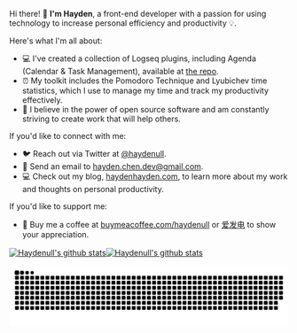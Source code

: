 <!--
**haydenull/haydenull** is a ✨ _special_ ✨ repository because its `README.md` (this file) appears on your GitHub profile.

Here are some ideas to get you started:

- 🔭 I’m currently working on ...
- 🌱 I’m currently learning ...
- 👯 I’m looking to collaborate on ...
- 🤔 I’m looking for help with ...
- 💬 Ask me about ...
- 📫 How to reach me: ...
- 😄 Pronouns: ...
- ⚡ Fun fact: ...
-->

<!-- [![Haydenull's GitHub stats](https://github-readme-stats.vercel.app/api?username=haydenull&show_icons=true&bg_color=135deg,ededed,fff)](https://github.com/anuraghazra/github-readme-stats)
[![Haydenull's GitHub stats](https://github-readme-stats.vercel.app/api?username=haydenull&show_icons=true&bg_color=135deg,ededed,fff)](https://github.com/anuraghazra/github-readme-stats) -->

<!-- [![Haydenull's GitHub stats-Dark](https://github-readme-stats-psi-kohl.vercel.app/api?username=haydenull&show_icons=true&theme=dark#gh-dark-mode-only)](https://github.com/anuraghazra/github-readme-stats#gh-dark-mode-only)
[![Haydenull's GitHub stats-Light](https://github-readme-stats-psi-kohl.vercel.app/api?username=haydenull&show_icons=true&theme=default#gh-light-mode-only)](https://github.com/anuraghazra/github-readme-stats#gh-light-mode-only) -->

<!-- | <a href="https://github.com/anuraghazra/github-readme-stats#gh-dark-mode-only"><img align="center" src="https://github-readme-stats-psi-kohl.vercel.app/api?username=haydenull&show_icons=true&theme=vue-dark&hide_border=true#gh-dark-mode-only" alt="Haydenull's github stats" /></a><a href="https://github.com/anuraghazra/github-readme-stats#gh-light-mode-only"><img align="center" src="https://github-readme-stats-psi-kohl.vercel.app/api?username=haydenull&show_icons=true&theme=vue&hide_border=true#gh-light-mode-only" alt="Haydenull's github stats" /></a> | <a href="https://github.com/anuraghazra/github-readme-stats#gh-dark-mode-only"><img align="center" src="https://github-readme-stats-psi-kohl.vercel.app/api/top-langs/?username=haydenull&layout=compact&theme=vue-dark&hide_border=true" /></a><a href="https://github.com/anuraghazra/github-readme-stats#gh-light-mode-only"><img align="center" src="https://github-readme-stats-psi-kohl.vercel.app/api/top-langs/?username=haydenull&layout=compact&theme=vue&hide_border=true" /></a> |
| ------------- | ------------- | -->

Hi there! 👋 **I'm Hayden**, a front-end developer with a passion for using technology to increase personal efficiency and productivity 💡. 

Here's what I'm all about:

- 💻 I've created a collection of Logseq plugins, including Agenda (Calendar & Task Management), available at [the repo](https://github.com/haydenull/logseq-plugin-agenda).
- ⏰ My toolkit includes the Pomodoro Technique and Lyubichev time statistics, which I use to manage my time and track my productivity effectively.
- 🔧 I believe in the power of open source software and am constantly striving to create work that will help others.

If you'd like to connect with me:

- 🐦 Reach out via Twitter at [@haydenull](https://twitter.com/haydenull).
- 📧 Send an email to hayden.chen.dev@gmail.com.
- 💻 Check out my blog, [haydenhayden.com](https://blog.haydenhayden.com), to learn more about my work and thoughts on personal productivity.

If you'd like to support me:

- 💖 Buy me a coffee at [buymeacoffee.com/haydenull](https://www.buymeacoffee.com/haydenull) or [爱发电](https://afdian.com/a/haydenull) to show your appreciation. 

<a href="https://github.com/anuraghazra/github-readme-stats#gh-dark-mode-only"><img align="center" src="https://github-readme-stats.vercel.app/api?username=haydenull&show_icons=true&hide_border=true&hide_title=true&theme=vue-dark#gh-dark-mode-only" alt="Haydenull's github stats" /></a><a href="https://github.com/anuraghazra/github-readme-stats#gh-light-mode-only"><img align="center" src="https://github-readme-stats.vercel.app/api?username=haydenull&show_icons=true&hide_border=true&hide_title=true&theme=vue#gh-light-mode-only" alt="Haydenull's github stats" /></a>

<picture>
  <source media="(prefers-color-scheme: dark)" srcset="https://raw.githubusercontent.com/haydenull/haydenull/output/github-contribution-grid-snake-dark.svg">
  <source media="(prefers-color-scheme: light)" srcset="https://raw.githubusercontent.com/haydenull/haydenull/output/github-contribution-grid-snake.svg">
  <img alt="github contribution grid snake animation" src="https://raw.githubusercontent.com/platane/platane/output/github-contribution-grid-snake.svg">
</picture>
